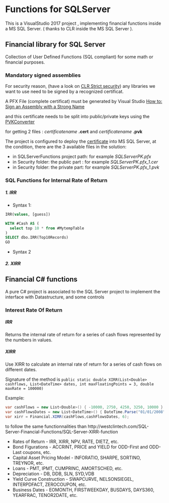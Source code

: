 # Functions for SQLServer

This is a VisualStudio 2017 project , implementing financial functions inside a MS SQL Server. ( thanks to CLR inside the MS SQL Server ).

## Financial library for SQL Server

Collection of User Defined Functions (SQL compliant) for some math or financial purposes.

### Mandatory signed assemblies

For security reason, (have a look on [CLR Strict security](https://docs.microsoft.com/en-us/sql/database-engine/configure-windows/clr-strict-security?view=sql-server-2017)) any libraries we want to use need to be signed by a recognized certificat.

A PFX File (complete certificat) must be generated by Visual Studio [How to: Sign an Assembly with a Strong Name](https://docs.microsoft.com/en-us/dotnet/framework/app-domains/how-to-sign-an-assembly-with-a-strong-name)

and this certificate needs to be split into public/private keys using the [PVKConverter](https://www.microsoft.com/en-us/download/confirmation.aspx?id=40812)

for getting 2 files : *certificatename* **.cert** and *certificatename* **.pvk**

The project is configured to deploy the [certificate](https://docs.microsoft.com/en-us/sql/t-sql/statements/create-certificate-transact-sql?view=sql-server-2017) into MS SQL Server, at the condition, there are the 3 available files in the solution:

* in SQLServerFunctions project path: for example *SQLServerPK.pfx*
* in Security folder: the public part : for example *SQLServerPK.pfx_1.cer*
* in Security folder: the private part: for example *SQLServerPK.pfx_1.pvk*

### SQL Functions for Internal Rate of Return

##### 1. IRR

* Syntax 1:
```sql
IRR(values, [guess])

WITH #Cash AS (
  select top 10 * from #MytempTable
)
SELECT dbo.IRR(Top10Records)
GO
```
* Syntax 2


##### 2. XIRR


## Financial C# functions

A pure C# project is associated to the SQL Server project to implement the interface with Datastructure, and some controls


### Interest Rate Of Return

##### IRR

Returns the internal rate of return for a series of cash flows represented by the numbers in values.

##### XIRR

Use XIRR to calculate an internal rate of return for a series of cash flows on different dates.

Signature of the method is `public static double XIRR(List<Double> cashflows, List<DateTime> dates, int maxFloatingPoints = 3, double maxRate = 100000)`

Example:

```cs
var cashFlows = new List<Double>() { -10000, 2750, 4250, 3250, 10000 };
var cashFlowsDates = new List<DateTime>() { DateTime.Parse("01/01/2008"), DateTime.Parse("01/03/2008"), DateTime.Parse("30/10/2008"), DateTime.Parse("15/02/2009"), DateTime.Parse("01/04/2009") };
var xirr = Financial.XIRR(cashFlows,cashFlowsDates, 6);

```
<TO BE DONE>
to follow the same functionnalities than
http://westclintech.com/SQL-Server-Financial-Functions/SQL-Server-XIRR-function

* Rates of Return - IRR, XIRR, NPV, RATE, DIETZ, etc.
* Bond Figurations - ACCRINT, PRICE and YIELD for ODD-First and ODD-Last coupons, etc.
* Capital Asset Pricing Model - INFORATIO, SHARPE, SORTINO, TREYNOR, etc.
* Loans - PMT, IPMT, CUMPRINC, AMORTSCHED, etc.
* Depreciation - DB, DDB, SLN, SYD,VDB
* Yield Curve Construction - SWAPCURVE, NELSONSIEGEL, INTERPDFACT, ZEROCOUPON, etc.
* Business Dates - EOMONTH, FIRSTWEEKDAY, BUSDAYS, DAYS360, YEARFRAC, TENOR2DATE, etc.
